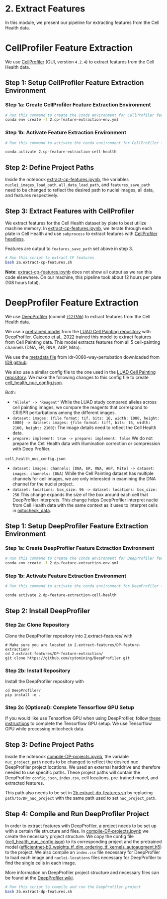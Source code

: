 # 2. Extract Features

In this module, we present our pipeline for extracting features from the Cell Health data.

# CellProfiler Feature Extraction

We use [CellProfiler](https://github.com/CellProfiler) (GUI, verstion `4.2.4`) to extract features from the Cell Health data. 

## Step 1: Setup CellProfiler Feature Extraction Environment

### Step 1a: Create CellProfiler Feature Extraction Environment

```sh
# Run this command to create the conda environment for CellProfiler feature extraction
conda env create -f 2.cp-feature-extraction-env.yml
```

### Step 1b: Activate Feature Extraction Environment

```sh
# Run this command to activate the conda environment for CellProfiler feature extraction

conda activate 2.cp-feature-extraction-cell-health
```

## Step 2: Define Project Paths

Inside the notebook [extract-cp-features.ipynb](CP-feature-extraction/extract-cp-features.ipynb), the variables `nuclei_images_load_path`, `all_data_load_path`, and `features_save_path` need to be changed to reflect the desired path to nuclei images, all data, and features respectively.

## Step 3: Extract Features with CellProfiler

We extract features for the Cell Health dataset by plate to best utilize machine memory.
In [extract-cp-features.ipynb](CP-feature-extraction/extract-cp-features.ipynb), we iterate through each plate in Cell Health and use `subprocess` to extract features with [CellProfiler headless](https://carpenter-singh-lab.broadinstitute.org/blog/getting-started-using-cellprofiler-command-line).

Features are output to `features_save_path` set above in step 3.

```bash
# Run this script to extract CP features
bash 2a.extract-cp-features.sh
```

**Note**: [extract-cp-features.ipynb](CP-feature-extraction/extract-cp-features.ipynb) does not show all output as we ran this code elsewhere.
On our machine, this pipeline took about 12 hours per plate (108 hours total).

# DeepProfiler Feature Extraction

We use [DeepProfiler](https://github.com/cytomining/DeepProfiler) (commit [`f12f39b`](https://github.com/cytomining/DeepProfiler/commit/f12f39b8a905b0bb40d343e21e89bfda537b710a)) to extract features from the Cell Health data. 

We use a [pretrained model](https://github.com/broadinstitute/luad-cell-painting/tree/main/outputs/efn_pretrained/checkpoint) from the [LUAD Cell Painting repository](https://github.com/broadinstitute/luad-cell-painting) with DeepProfiler.
[Caicedo et al., 2022](https://www.molbiolcell.org/doi/10.1091/mbc.E21-11-0538) trained this model to extract features from Cell Painting data.
This model extracts features from all 5 cell-painting channels (DNA, ER, RNA, AGP, Mito).

We use the [metadata file](../0.image-download/manifest/idr0080-screenA-annotation.csv) from idr-0080-way-pertubation downloaded from [IDR github](https://github.com/IDR/idr0080-way-perturbation/blob/74e537fecaa4690f0c98cb1e9a64b45d103de3e3/screenA/idr0080-screenA-annotation.csv).

We also use a similar config file to the one used in the [LUAD Cell Painting repository](https://github.com/broadinstitute/luad-cell-painting).
We make the following changes to this config file to create [cell_health_nuc_config.json](DP-feature-extraction/DP_files/cell_health_nuc_config.json).

Both:
- `"Allele" -> "Reagent"` While the LUAD study compared alleles across cell painting images, we compare the reagents that correspond to CRISPR perturbations among the different images.
- `dataset: images: {file format: tif, bits: 16, width: 1080, height: 1080} -> dataset: images: {file format: tiff, bits: 16, width: 2160, height: 2160}`: The image details need to reflect the Cell Health data.
- `prepare: implement: true -> prepare: implement: false` We do not prepare the Cell Health data with illumination correction or compression with Deep Profiler.

`cell_health_nuc_config.json`:
- `dataset: images: channels: [DNA, ER, RNA, AGP, Mito] -> dataset: images: channels: [DNA]` While the Cell Painting dataset has multiple channels for cell images, we are only interested in examining the DNA channel for the nuclei project.
- `dataset: locations: box_size: 96 -> dataset: locations: box_size: 256` This change expands the size of the box around each cell that DeepProfiler interprets. This change helps DeepProfiler interpret nuclei from Cell Health data with the same context as it uses to interpret cells in [mitocheck_data](https://github.com/WayScience/mitocheck_data).


## Step 1: Setup DeepProfiler Feature Extraction Environment

### Step 1a: Create DeepProfiler Feature Extraction Environment

```sh
# Run this command to create the conda environment for DeepProfiler feature extraction
conda env create -f 2.dp-feature-extraction-env.yml
```

### Step 1b: Activate Feature Extraction Environment

```sh
# Run this command to activate the conda environment for DeepProfiler feature extraction

conda activate 2.dp-feature-extraction-cell-health
```

## Step 2: Install DeepProfiler

### Step 2a: Clone Repository

Clone the DeepProfiler repository into 2.extract-features/ with 

```console
# Make sure you are located in 2.extract-features/DP-feature-extraction/
cd 2.extract-features/DP-feature-extraction/
git clone https://github.com/cytomining/DeepProfiler.git
```

### Step 2b: Install Repository

Install the DeepProfiler repository with

```console
cd DeepProfiler/
pip install -e .
```

### Step 2c (Optional): Complete Tensorflow GPU Setup

If you would like use Tensorflow GPU when using DeepProfiler, follow [these instructions](https://www.tensorflow.org/install/pip#3_gpu_setup) to complete the Tensorflow GPU setup.
We use Tensorflow GPU while processing mitocheck data.

## Step 3: Define Project Paths

Inside the notebook [compile-DP-projects.ipynb](DP-feature-extraction/compile-DP-projects.ipynb), the variable `nuc_project_path` needs to be changed to reflect the desired nuc DeepProfiler project locations.
We used an external harddrive and therefore needed to use specific paths.
These project paths will contain the DeepProfiler `config.json`, `index.csv`, cell locations, pre-trained model, and extracted features.

This path also needs to be set in [2b.extract-dp-features.sh](2b.extract-dp-features.sh) by replacing `path/to/DP_nuc_project` with the same path used to set `nuc_project_path`.

## Step 4: Compile and Run DeepProfiler Project

In order to extract features with DeepProfiler, a project needs to be set up with a certain file structure and files.
In [compile-DP-projects.ipynb](DP-feature-extraction/compile-DP-projects.ipynb) we create the necessary project structure.
We copy the config file ([cell_health_nuc_config.json](DP-feature-extraction/DP_files/cell_health_nuc_config.json)) to its corresponding project and the pretrained model ([efficientnet-b0_weights_tf_dim_ordering_tf_kernels_autoaugment.h5](DP-feature-extraction/DP_files/efficientnet-b0_weights_tf_dim_ordering_tf_kernels_autoaugment.h5)) to the project.
We also compile an `index.csv` file necessary for DeepProfiler to load each image and `nuclei-locations` files necessary for DeepProfiler to find the single cells in each image.

More information on DeepProfiler project structure and necessary files can be found at the [DeepProfiler wiki](https://github.com/cytomining/DeepProfiler/wiki/2.-Project-structure).

```bash
# Run this script to compile and run the DeepProfiler project
bash 2b.extract-dp-features.sh
```
